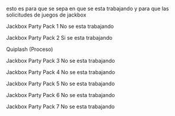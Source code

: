 esto es para que se sepa en que se esta trabajando y para que las solicitudes de juegos de jackbox

Jackbox Party Pack 1
No se esta trabajando 

Jackbox Party Pack 2
Si se esta trabajando

Quiplash (Proceso)

Jackbox Party Pack 3
No se esta trabajando

Jackbox Party Pack 4
No se esta trabajando

Jackbox Party Pack 5
No se esta trabajando

Jackbox Party Pack 6
No se esta trabajando

Jackbox Party Pack 7
No se esta trabajando
